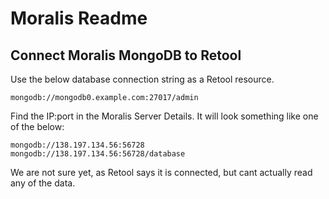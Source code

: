 # Moralis Readme

## Connect Moralis MongoDB to Retool

Use the below database connection string as a Retool resource.

```
mongodb://mongodb0.example.com:27017/admin
```

Find the IP:port in the Moralis Server Details. It will look something like one of the below:

```
mongodb://138.197.134.56:56728
mongodb://138.197.134.56:56728/database
```

We are not sure yet, as Retool says it is connected, but cant actually read any of the data.